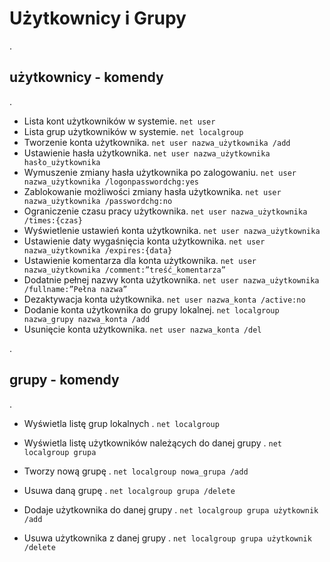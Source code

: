 # Użytkownicy i Grupy

.

## użytkownicy - komendy

.

- Lista kont użytkowników w systemie. ```net user```
- Lista grup użytkowników w systemie. ```net localgroup```
- Tworzenie konta użytkownika. ```net user nazwa_użytkownika /add```
- Ustawienie hasła użytkownika. ```net user nazwa_użytkownika hasło_użytkownika```
- Wymuszenie zmiany hasła użytkownika po zalogowaniu. ```net user nazwa_użytkownika /logonpasswordchg:yes```
- Zablokowanie możliwości zmiany hasła użytkownika. ```net user nazwa_użytkownika /passwordchg:no```
- Ograniczenie czasu pracy użytkownika. ```net user nazwa_użytkownika /times:{czas}```
- Wyświetlenie ustawień konta użytkownika. ```net user nazwa_użytkownika```
- Ustawienie daty wygaśnięcia konta użytkownika. ```net user nazwa_użytkownika /expires:{data}```
- Ustawienie komentarza dla konta użytkownika. ```net user nazwa_użytkownika /comment:”treść_komentarza”```
- Dodatnie pełnej nazwy konta użytkownika. ```net user nazwa_użytkownika /fullname:”Pełna nazwa”```
- Dezaktywacja konta użytkownika. ```net user nazwa_konta /active:no```
- Dodanie konta użytkownika do grupy lokalnej. ```net localgroup nazwa_grupy nazwa_konta /add```
- Usunięcie konta użytkownika. ```net user nazwa_konta /del```

.

## grupy - komendy

.

- Wyświetla listę grup lokalnych 
.
```net localgroup```

- Wyświetla listę użytkowników należących do danej grupy 
.
```net localgroup grupa```

- Tworzy nową grupę
.
```net localgroup nowa_grupa /add```

- Usuwa daną grupę
.
```net localgroup grupa /delete``` 

- Dodaje użytkownika do danej grupy 
.
```net localgroup grupa użytkownik /add```

- Usuwa użytkownika z danej grupy
.
```net localgroup grupa użytkownik /delete```
